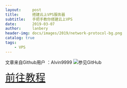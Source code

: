 ```yaml
---
layout:     post
title:      搭建云上VPS服务器
subtitle:   手把手教你搭建云上VPS
date:       2019-03-07
author:     lanbery
header-img: docs/images/2019/network-protocol-bg.png
catalog: true
tags:
    - VPS
---
```


文章来自Github用户 ：Alvin9999
![参见GitHub](https://avatars0.githubusercontent.com/u/12132898?s=400&v=4?raw=true)
<div style="font-size: 32;color:#2EC1F7;">
<a href="https://github.com/Alvin9999/new-pac/wiki/%E8%87%AA%E5%BB%BAss%E6%9C%8D%E5%8A%A1%E5%99%A8%E6%95%99%E7%A8%8B" target="_blank">前往教程</a>
</div>

